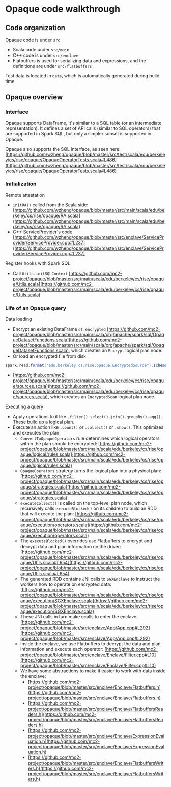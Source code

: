 # Opaque code walkthrough

## Code organization

Opaque code is under `src`

- Scala code under `src/main`
- C++ code is under `src/enclave`
- Flatbuffers is used for serializing data and expressions, and the definitions are under `src/flatbuffers`

Test data is located in `data`, which is automatically generated during build time.

## Opaque overview

### Interface

Opaque supports DataFrame, it's similar to a SQL table (or an intermediate representation). It defines a set of API calls (similar to SQL operators) that are supported in Spark SQL, but only a simpler subset is supported in Opaque. 

Opaque also supports the SQL interface, as seen here: [https://github.com/wzheng/opaque/blob/master/src/test/scala/edu/berkeley/cs/rise/opaque/OpaqueOperatorTests.scala#L486](https://github.com/wzheng/opaque/blob/master/src/test/scala/edu/berkeley/cs/rise/opaque/OpaqueOperatorTests.scala#L486)

### Initialization

Remote attestation

- `initRA()` called from the Scala side: [https://github.com/wzheng/opaque/blob/master/src/main/scala/edu/berkeley/cs/rise/opaque/RA.scala](https://github.com/wzheng/opaque/blob/master/src/main/scala/edu/berkeley/cs/rise/opaque/RA.scala)
- C++ ServiceProvider's code
[https://github.com/wzheng/opaque/blob/master/src/enclave/ServiceProvider/ServiceProvider.cpp#L237](https://github.com/wzheng/opaque/blob/master/src/enclave/ServiceProvider/ServiceProvider.cpp#L237)

Register hooks with Spark SQL

- Call `Utils.initSQLContext`
[https://github.com/mc2-project/opaque/blob/master/src/main/scala/edu/berkeley/cs/rise/opaque/Utils.scala](https://github.com/mc2-project/opaque/blob/master/src/main/scala/edu/berkeley/cs/rise/opaque/Utils.scala)

### Life of an Opaque query

Data loading

- Encrypt an existing DataFrame `df.encrypted`
[https://github.com/mc2-project/opaque/blob/master/src/main/scala/org/apache/spark/sql/OpaqueDatasetFunctions.scala](https://github.com/mc2-project/opaque/blob/master/src/main/scala/org/apache/spark/sql/OpaqueDatasetFunctions.scala), which creates an `Encrypt` logical plan node.
- Or load an encrypted file from disk

```scala
spark.read.format("edu.berkeley.cs.rise.opaque.EncryptedSource").schema(...).load("filename.encrypted")
```

- [https://github.com/mc2-project/opaque/blob/master/src/main/scala/edu/berkeley/cs/rise/opaque/sources.scala](https://github.com/mc2-project/opaque/blob/master/src/main/scala/edu/berkeley/cs/rise/opaque/sources.scala), which creates an `EncryptedScan` logical plan node.

Executing a query

- Apply operations to it like `.filter().select().join().groupBy().agg()`. These build up a logical plan.
- Execute an action like `.count()` or `.collect()` or `.show()`. This optimizes and executes the plan.
    - `ConvertToOpaqueOperators` rule determines which logical operators within the plan should be encrypted:
    [https://github.com/mc2-project/opaque/blob/master/src/main/scala/edu/berkeley/cs/rise/opaque/logical/rules.scala](https://github.com/mc2-project/opaque/blob/master/src/main/scala/edu/berkeley/cs/rise/opaque/logical/rules.scala)
    - `OpaqueOperators` strategy turns the logical plan into a physical plan:
    [https://github.com/mc2-project/opaque/blob/master/src/main/scala/edu/berkeley/cs/rise/opaque/strategies.scala](https://github.com/mc2-project/opaque/blob/master/src/main/scala/edu/berkeley/cs/rise/opaque/strategies.scala)
    - `executeCollect()` is called on the top-level plan node, which recursively calls `executeBlocked()` on its children to build an RDD that will execute the plan:
    [https://github.com/mc2-project/opaque/blob/master/src/main/scala/edu/berkeley/cs/rise/opaque/execution/operators.scala](https://github.com/mc2-project/opaque/blob/master/src/main/scala/edu/berkeley/cs/rise/opaque/execution/operators.scala)
    - The `executeBlocked()` overrides use Flatbuffers to encrypt and decrypt data and plan information on the driver:
    [https://github.com/mc2-project/opaque/blob/master/src/main/scala/edu/berkeley/cs/rise/opaque/Utils.scala#L654](https://github.com/mc2-project/opaque/blob/master/src/main/scala/edu/berkeley/cs/rise/opaque/Utils.scala#L654)
    - The generated RDD contains JNI calls to `SGXEnclave` to instruct the workers how to operate on encrypted data:
    [https://github.com/mc2-project/opaque/blob/master/src/main/scala/edu/berkeley/cs/rise/opaque/execution/SGXEnclave.scala](https://github.com/mc2-project/opaque/blob/master/src/main/scala/edu/berkeley/cs/rise/opaque/execution/SGXEnclave.scala)
    - These JNI calls in turn make ecalls to enter the enclave:
    [https://github.com/mc2-project/opaque/blob/master/src/enclave/App/App.cpp#L292](https://github.com/mc2-project/opaque/blob/master/src/enclave/App/App.cpp#L292)
    - Inside the enclave, we use Flatbuffers to decrypt the data and plan information and execute each operator:
    [https://github.com/mc2-project/opaque/blob/master/src/enclave/Enclave/Filter.cpp#L10](https://github.com/mc2-project/opaque/blob/master/src/enclave/Enclave/Filter.cpp#L10)
    - We have some abstractions to make it easier to work with data inside the enclave:
        - [https://github.com/mc2-project/opaque/blob/master/src/enclave/Enclave/Flatbuffers.h](https://github.com/mc2-project/opaque/blob/master/src/enclave/Enclave/Flatbuffers.h)
        - [https://github.com/mc2-project/opaque/blob/master/src/enclave/Enclave/FlatbuffersReaders.h](https://github.com/mc2-project/opaque/blob/master/src/enclave/Enclave/FlatbuffersReaders.h)
        - [https://github.com/mc2-project/opaque/blob/master/src/enclave/Enclave/ExpressionEvaluation.h](https://github.com/mc2-project/opaque/blob/master/src/enclave/Enclave/ExpressionEvaluation.h)
        - [https://github.com/mc2-project/opaque/blob/master/src/enclave/Enclave/FlatbuffersWriters.h](https://github.com/mc2-project/opaque/blob/master/src/enclave/Enclave/FlatbuffersWriters.h)